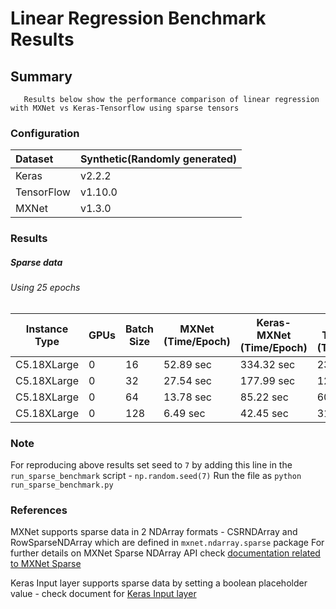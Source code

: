 # Linear Regression Benchmark Results 

## Summary
```
   Results below show the performance comparison of linear regression with MXNet vs Keras-Tensorflow using sparse tensors
```

### Configuration
| Dataset          | Synthetic(Randomly generated)                                |
| :--------------- | :----------------------------------------------------------- |
| Keras            | v2.2.2                                                      |
| TensorFlow       | v1.10.0                                                      |
| MXNet            | v1.3.0                                                      |


### Results 
##### Sparse data
###### Using 25 epochs
| Instance Type | GPUs  | Batch Size  | MXNet (Time/Epoch) | Keras-MXNet (Time/Epoch) | Keras-TensorFlow (Time/Epoch)  |
|-----|-----|-----|-----|-----|-----|
| C5.18XLarge |   0  | 16  | 52.89 sec | 334.32 sec | 237.28 sec |
| C5.18XLarge |   0  | 32 | 27.54 sec | 177.99 sec | 124.59 sec |
| C5.18XLarge |   0  | 64  | 13.78 sec | 85.22 sec | 60.86 sec |
| C5.18XLarge |   0  | 128  | 6.49 sec | 42.45 sec |  31.09 se |


### Note
For reproducing above results set seed to `7` by adding this line in the `run_sparse_benchmark` script - `np.random.seed(7)`
Run the file as `python run_sparse_benchmark.py`

### References
MXNet supports sparse data in 2 NDArray formats - CSRNDArray and RowSparseNDArray which are defined in `mxnet.ndarray.sparse` package
For further details on MXNet Sparse NDArray API check [documentation related to MXNet Sparse](https://mxnet.incubator.apache.org/api/python/ndarray/sparse.html)

Keras Input layer supports sparse data by setting a boolean placeholder value - check document for [Keras Input layer](https://keras.io/layers/core/#input)
